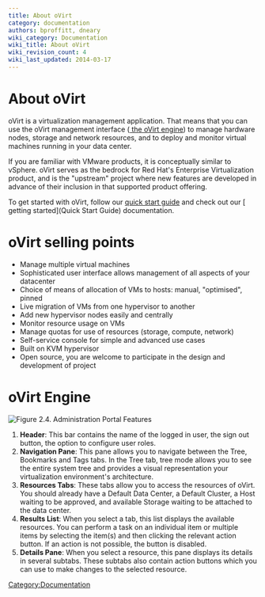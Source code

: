```yaml
---
title: About oVirt
category: documentation
authors: bproffitt, dneary
wiki_category: Documentation
wiki_title: About oVirt
wiki_revision_count: 4
wiki_last_updated: 2014-03-17
---
```


# About oVirt

oVirt is a virtualization management application. That means that you can use the oVirt management interface ([ the oVirt engine](Engine)) to manage hardware nodes, storage and network resources, and to deploy and monitor virtual machines running in your data center.

If you are familiar with VMware products, it is conceptually similar to vSphere. oVirt serves as the bedrock for Red Hat's Enterprise Virtualization product, and is the "upstream" project where new features are developed in advance of their inclusion in that supported product offering.

To get started with oVirt, follow our [ quick start guide](Download) and check out our [ getting started](Quick Start Guide) documentation.

# oVirt selling points

*   Manage multiple virtual machines
*   Sophisticated user interface allows management of all aspects of your datacenter
*   Choice of means of allocation of VMs to hosts: manual, "optimised", pinned
*   Live migration of VMs from one hypervisor to another
*   Add new hypervisor nodes easily and centrally
*   Monitor resource usage on VMs
*   Manage quotas for use of resources (storage, compute, network)
*   Self-service console for simple and advanced use cases
*   Built on KVM hypervisor
*   Open source, you are welcome to participate in the design and development of project

# oVirt Engine

![Figure 2.4. Administration Portal Features](admin-portal-label.png "Figure 2.4. Administration Portal Features")

1.  **Header**: This bar contains the name of the logged in user, the sign out button, the option to configure user roles.
2.  **Navigation Pane**: This pane allows you to navigate between the Tree, Bookmarks and Tags tabs. In the Tree tab, tree mode allows you to see the entire system tree and provides a visual representation your virtualization environment's architecture.
3.  **Resources Tabs**: These tabs allow you to access the resources of oVirt. You should already have a Default Data Center, a Default Cluster, a Host waiting to be approved, and available Storage waiting to be attached to the data center.
4.  **Results List**: When you select a tab, this list displays the available resources. You can perform a task on an individual item or multiple items by selecting the item(s) and then clicking the relevant action button. If an action is not possible, the button is disabled.
5.  **Details Pane**: When you select a resource, this pane displays its details in several subtabs. These subtabs also contain action buttons which you can use to make changes to the selected resource.

<Category:Documentation>
